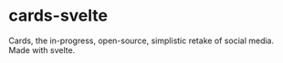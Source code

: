 # cards-svelte
Cards, the in-progress, open-source, simplistic retake of social media. Made with svelte.
